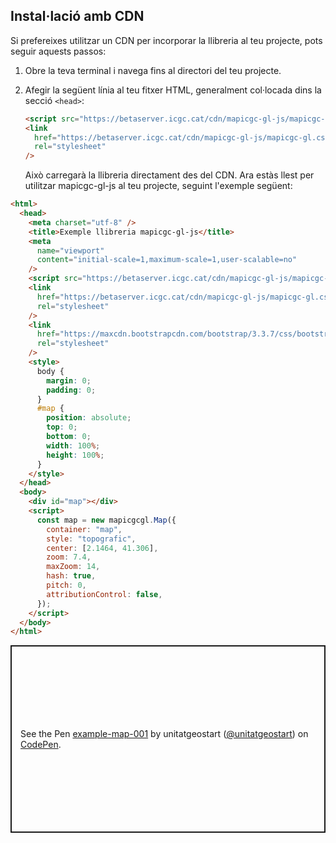 ## Instal·lació amb CDN

Si prefereixes utilitzar un CDN per incorporar la llibreria al teu projecte, pots seguir aquests passos:

1. Obre la teva terminal i navega fins al directori del teu projecte.

2. Afegir la següent línia al teu fitxer HTML, generalment col·locada dins la secció `<head>`:

   ```html
   <script src="https://betaserver.icgc.cat/cdn/mapicgc-gl-js/mapicgc-gl.js"></script>
   <link
     href="https://betaserver.icgc.cat/cdn/mapicgc-gl-js/mapicgc-gl.css"
     rel="stylesheet"
   />
   ```

   Això carregarà la llibreria directament des del CDN.
   Ara estàs llest per utilitzar mapicgc-gl-js al teu projecte, seguint l'exemple següent:

```html hl_lines="35"
<html>
  <head>
    <meta charset="utf-8" />
    <title>Exemple llibreria mapicgc-gl-js</title>
    <meta
      name="viewport"
      content="initial-scale=1,maximum-scale=1,user-scalable=no"
    />
    <script src="https://betaserver.icgc.cat/cdn/mapicgc-gl-js/mapicgc-gl.js"></script>
    <link
      href="https://betaserver.icgc.cat/cdn/mapicgc-gl-js/mapicgc-gl.css"
      rel="stylesheet"
    />
    <link
      href="https://maxcdn.bootstrapcdn.com/bootstrap/3.3.7/css/bootstrap.min.css"
      rel="stylesheet"
    />
    <style>
      body {
        margin: 0;
        padding: 0;
      }
      #map {
        position: absolute;
        top: 0;
        bottom: 0;
        width: 100%;
        height: 100%;
      }
    </style>
  </head>
  <body>
    <div id="map"></div>
    <script>
      const map = new mapicgcgl.Map({
        container: "map",
        style: "topografic",
        center: [2.1464, 41.306],
        zoom: 7.4,
        maxZoom: 14,
        hash: true,
        pitch: 0,
        attributionControl: false,
      });
    </script>
  </body>
</html>
```

<p class="codepen" data-height="300" data-default-tab="js,result" data-slug-hash="eYXWyqd" data-editable="true" data-user="unitatgeostart" style="height: 300px; box-sizing: border-box; display: flex; align-items: center; justify-content: center; border: 2px solid; margin: 1em 0; padding: 1em;">
  <span>See the Pen <a href="https://codepen.io/unitatgeostart/pen/eYXWyqd">
  example-map-001</a> by unitatgeostart (<a href="https://codepen.io/unitatgeostart">@unitatgeostart</a>)
  on <a href="https://codepen.io">CodePen</a>.</span>
</p>
<script async src="https://cpwebassets.codepen.io/assets/embed/ei.js"></script>